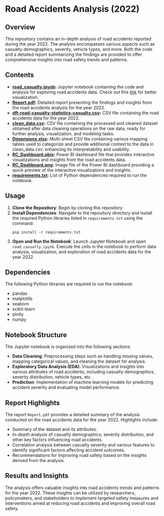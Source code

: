 # Road Accidents Analysis (2022)

## Overview
This repository contains an in-depth analysis of road accidents reported during the year 2022. The analysis encompasses various aspects such as casualty demographics, severity, vehicle types, and more. Both the code and a detailed report summarizing the findings are provided to offer comprehensive insights into road safety trends and patterns.

## Contents
- **[road_casualty.ipynb](road_casualty.ipynb):** Jupyter notebook containing the code and analysis for exploring road accidents data. Check out this [link](https://nbviewer.org/github/MohammadReza-Ghotbizadeh/Road_Casualty/blob/main/road_casualty.ipynb) for better visualization.
- **[Report.pdf](Report.pdf):** Detailed report presenting the findings and insights from the road accidents analysis for the year 2022.
- **[dft-road-casualty-statistics-casualty.csv](dft-road-casualty-statistics-casualty.csv):** CSV file containing the road accidents data for the year 2022.
- **[clean_data.csv](clean_data.csv):** CSV file containing the processed and cleaned dataset obtained after data cleaning operations on the raw data, ready for further analysis, visualization, and modeling tasks.
- **[Dimensions.xlsx](Dimensions.xlsx):** Multi-sheet CSV file containing various mapping tables used to categorize and provide additional context to the data in clean_data.csv, enhancing its interpretability and usability.
- **[RC_Dashboard.pbix](RC_Dashboard.pbix):** Power BI dashboard file that provides interactive visualizations and insights from the road accidents data.
- **[RC_Dashboard.png](RC_Dashboard.png):** Image file of the Power BI dashboard providing a quick preview of the interactive visualizations and insights.
- **[requirements.txt](requirements.txt):** List of Python dependencies required to run the notebook.

## Usage
1. **Clone the Repository**: Begin by cloning this repository 
2. **Install Dependencies**: Navigate to the repository directory and install the required Python libraries listed in `requirements.txt` using the command:
   ```
   pip install -r requirements.txt
   ```
3. **Open and Run the Notebook**: Launch Jupyter Notebook and open `road_casualty.ipynb`. Execute the cells in the notebook to perform data analysis, visualization, and exploration of road accidents data for the year 2022.

## Dependencies
The following Python libraries are required to run the notebook:
- pandas
- matplotlib
- seaborn
- scikit-learn
- plotly
- numpy

## Notebook Structure
The Jupyter notebook is organized into the following sections:
- **Data Cleaning**: Preprocessing steps such as handling missing values, mapping categorical values, and cleaning the dataset for analysis.
- **Exploratory Data Analysis (EDA)**: Visualizations and insights into various attributes of road accidents, including casualty demographics, severity distribution, vehicle types, etc.
- **Prediction**: Implementation of machine learning models for predicting accident severity and evaluating model performance.

## Report Highlights
The report `Report.pdf` provides a detailed summary of the analysis conducted on the road accidents data for the year 2022. Highlights include:
- Summary of the dataset and its attributes.
- In-depth analysis of casualty demographics, severity distribution, and other key factors influencing road accidents.
- Correlation analysis between casualty severity and various features to identify significant factors affecting accident outcomes.
- Recommendations for improving road safety based on the insights derived from the analysis.

## Results and Insights
The analysis offers valuable insights into road accidents trends and patterns for the year 2022. These insights can be utilized by researchers, policymakers, and stakeholders to implement targeted safety measures and interventions aimed at reducing road accidents and improving overall road safety.
